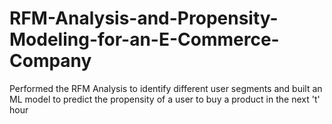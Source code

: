 # RFM-Analysis-and-Propensity-Modeling-for-an-E-Commerce-Company
Performed the RFM Analysis to identify different user segments and built an ML model to predict the propensity of a user to buy a product in the next 't' hour
